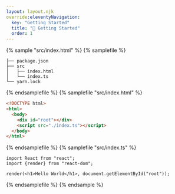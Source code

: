 ```yaml
---
layout: layout.njk
override:eleventyNavigation:
  key: "Getting Started"
  title: "🚀 Getting Started"
  order: 1
---
```


{% sample "src/index.html" %}
{% samplefile %}

```
├── package.json
├── src
│   ├── index.html
│   └── index.ts
└── yarn.lock
```

{% endsamplefile %}
{% samplefile "src/index.html" %}

```html
<!DOCTYPE html>
<html>
  <body>
    <div id="root"></div>
    <script src="./index.ts"></script>
  </body>
</html>
```

{% endsamplefile %}
{% samplefile "src/index.ts" %}

```tsx
import React from "react";
import {render} from "react-dom";

render(<h1>Hello World</h1>, document.getElementById("root"));
```

{% endsamplefile %}
{% endsample %}
